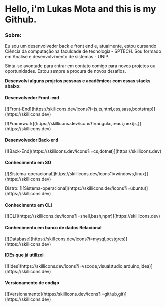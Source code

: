 # Hello, i'm **Lukas Mota** and this is my Github.


### Sobre:
Eu sou um desenvolvedor back e front end e, atualmente, estou cursando
Ciência da computação na faculdade de tecnologia - SPTECH.
Sou formado em Analise e desenvolvimento de sistemas - UNIP.

Sinta-se avontade para entrar em contato comigo para novos projetos ou oportunidades. 
Estou sempre a procura de novos desafios. 

**Desenvolvi alguns projetos pessoas e acadêmicos com essas stacks abaixo:**


#### Desenvolvedor Front-end
  <p>
   [![Front-End](https://skillicons.dev/icons?i=js,ts,html,css,sass,bootstrap)](https://skillicons.dev)</p>
   <p>[![Framework](https://skillicons.dev/icons?i=angular,react,nextjs,)](https://skillicons.dev)
   </p>
   
#### Desenvolvedor Back-end

<p>
[![Back-End](https://skillicons.dev/icons?i=cs,dotnet)](https://skillicons.dev)
</p>

#### Conhecimento em SO
<p>
[![Sistema-operacional](https://skillicons.dev/icons?i=windows,linux)](https://skillicons.dev)
</p>
<p> Distro:
[![Sistema-operacional](https://skillicons.dev/icons?i=ubuntu)](https://skillicons.dev)
</p>

#### Conhecimento em CLI
<p>[![CLI](https://skillicons.dev/icons?i=shell,bash,npm)](https://skillicons.dev)
</p>

#### Conhecimento em banco de dados Relacional
<p>
[![Database](https://skillicons.dev/icons?i=mysql,postgres)](https://skillicons.dev)
</p>

#### IDEs que já utilizei
<p>
[![Ides](https://skillicons.dev/icons?i=vscode,visualstudio,arduino,idea)](https://skillicons.dev)
</p>

#### Versionamento de código
<p>
[![Versionamento](https://skillicons.dev/icons?i=github,git)](https://skillicons.dev)
</p>
